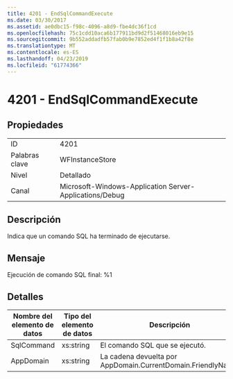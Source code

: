 ```yaml
---
title: 4201 - EndSqlCommandExecute
ms.date: 03/30/2017
ms.assetid: ae0dbc15-f98c-4096-a8d9-fbe4dc36f1cd
ms.openlocfilehash: 75c1cdd10aca6b177911bd9d2f51468016eb9e15
ms.sourcegitcommit: 9b552addadfb57fab0b9e7852ed4f1f1b8a42f8e
ms.translationtype: MT
ms.contentlocale: es-ES
ms.lasthandoff: 04/23/2019
ms.locfileid: "61774366"
---
```

# <a name="4201---endsqlcommandexecute"></a>4201 - EndSqlCommandExecute
## <a name="properties"></a>Propiedades  
  
|||  
|-|-|  
|ID|4201|  
|Palabras clave|WFInstanceStore|  
|Nivel|Detallado|  
|Canal|Microsoft-Windows-Application Server-Applications/Debug|  
  
## <a name="description"></a>Descripción  
 Indica que un comando SQL ha terminado de ejecutarse.  
  
## <a name="message"></a>Mensaje  
 Ejecución de comando SQL final: %1  
  
## <a name="details"></a>Detalles  
  
|Nombre del elemento de datos|Tipo del elemento de datos|Descripción|  
|--------------------|--------------------|-----------------|  
|SqlCommand|xs:string|El comando SQL que se ejecutó.|  
|AppDomain|xs:string|La cadena devuelta por AppDomain.CurrentDomain.FriendlyName.|
